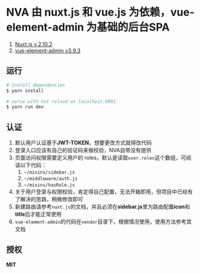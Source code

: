# NVA 由 nuxt.js 和 vue.js 为依赖，vue-element-admin 为基础的后台SPA

1. [Nuxt.js v.2.10.2](https://github.com/nuxt/nuxt.js/releases/tag/v2.10.2)
2. [vue-element-admin v3.9.3](https://github.com/PanJiaChen/vue-element-admin/releases/tag/v3.9.3)

## 运行

``` bash
# install dependencies
$ yarn install

# serve with hot reload at localhost:9091
$ yarn run dev
```

## 认证

1. 默认用户认证基于**JWT-TOKEN**，想要更改方式就得改代码
2. 登录入口应该有自己的验证码来做校验，NVA自带没有提供
3. 页面访问权限需要定义用户的 roles，默认是读取`user.roles`这个数组，可阅读以下代码：
    1. `~/mixins/sidebar.js`
    2. `~/middleware/auth.js`
    3. `~/mixins/hasRole.js`
4. 关于用户登录与权限校验，肯定得自己配置，无法开箱即用，但项目中已经有了解决的思路，稍微修改即可
5. 新建路由请参考`nuxt.js`的文档，并且必须在**sidebar.js**里为路由配置**icon**和**title**后才能正常使用
6. `vue-element-admin`的代码在`vendor`目录下，根据情况使用，使用方法参考其文档

## 授权
**MIT**
